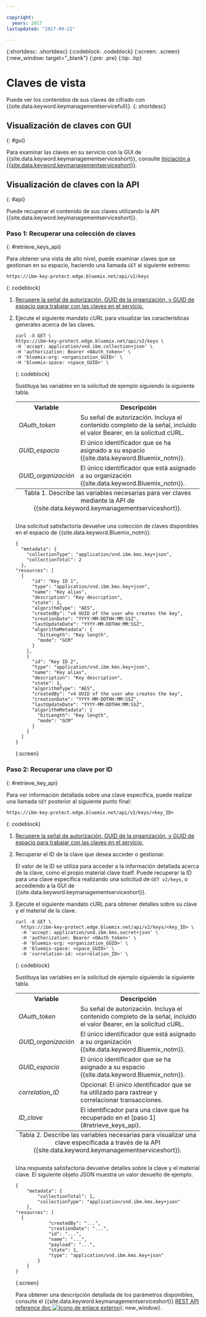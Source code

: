 ```yaml
---

copyright:
  years: 2017
lastupdated: "2017-09-21"

---
```


{:shortdesc: .shortdesc}
{:codeblock: .codeblock}
{:screen: .screen}
{:new_window: target="_blank"}
{:pre: .pre}
{:tip: .tip}

# Claves de vista

Puede ver los contenidos de sus claves de cifrado con {{site.data.keyword.keymanagementservicefull}}.
{: shortdesc}

## Visualización de claves con GUI
{: #gui}

Para examinar las claves en su servicio con la GUI de {{site.data.keyword.keymanagementserviceshort}}, consulte [Iniciación a {{site.data.keyword.keymanagementserviceshort}}](/docs/services/keymgmt/index.html#managekey).

## Visualización de claves con la API
{: #api}

Puede recuperar el contenido de sus claves utilizando la API {{site.data.keyword.keymanagementserviceshort}}.

### Paso 1: Recuperar una colección de claves
{: #retrieve_keys_api}

Para obtener una vista de alto nivel, puede examinar claves que se gestionan en su espacio, haciendo una llamada `GET` al siguiente extremo:

```
https://ibm-key-protect.edge.bluemix.net/api/v2/keys
```
{: codeblock}

1. [Recupere la señal de autorización, GUID de la organización, y GUID de espacio para trabajar con las claves en el servicio.](/docs/services/keymgmt/keyprotect_authentication.html)
2. Ejecute el siguiente mandato cURL para visualizar las características generales acerca de las claves.

    ```cURL
    curl -X GET \
    https://ibm-key-protect.edge.bluemix.net/api/v2/keys \
    -H 'accept: application/vnd.ibm.collection+json' \
    -H 'authorization: Bearer <OAuth_token>' \
    -H 'bluemix-org: <organization_GUID>' \
    -H 'bluemix-space: <space_GUID>' \
    ```
    {: codeblock}

    Sustituya las variables en la solicitud de ejemplo siguiendo la siguiente tabla.
    <table>
      <tr>
        <th>Variable</th>
        <th>Descripción</th>
      </tr>
      <tr>
        <td><em>OAuth_token</em></td>
        <td>Su señal de autorización. Incluya el contenido completo de la señal, incluido el valor Bearer, en la solicitud cURL.</td>
      </tr>
      <tr>
        <td><em>GUID_espacio</em></td>
        <td>El único identificador que se ha asignado a su espacio {{site.data.keyword.Bluemix_notm}}.</td>
      </tr>
      <tr>
        <td><em>GUID_organización</em></td>
        <td>El único identificador que está asignado a su organización {{site.data.keyword.Bluemix_notm}}.</td>
      </tr>
      <caption style="caption-side:bottom;">Tabla 1. Describe las variables necesarias para ver claves mediante la API de {{site.data.keyword.keymanagementserviceshort}}.</caption>
    </table>

    Una solicitud satisfactoria devuelve una colección de claves disponibles en el espacio de {{site.data.keyword.Bluemix_notm}}.

    ```
    {
      "metadata": {
        "collectionType": "application/vnd.ibm.kms.key+json",
        "collectionTotal": 2
      },
    "resources": [
      {
          "id": "Key ID 1",
          "type": "application/vnd.ibm.kms.key+json",
          "name": "Key alias",
          "description": "Key description",
          "state": 1,
          "algorithmType": "AES",
          "createdBy": "v4 UUID of the user who creates the key",
          "creationDate": "YYYY-MM-DDTHH:MM:SSZ",
          "lastUpdateDate": "YYYY-MM-DDTHH:MM:SSZ",
          "algorithmMetadata": {
            "bitLength": "Key length",
            "mode": "GCM"
          }
        },
        {
          "id": "Key ID 2",
          "type": "application/vnd.ibm.kms.key+json",
          "name": "Key alias",
          "description": "Key description",
          "state": 1,
          "algorithmType": "AES",
          "createdBy": "v4 UUID of the user who creates the key",
          "creationDate": "YYYY-MM-DDTHH:MM:SSZ",
          "lastUpdateDate": "YYYY-MM-DDTHH:MM:SSZ",
          "algorithmMetadata": {
            "bitLength": "Key length",
            "mode": "GCM"
          }
        }
      ]
    }
    ```
    {:screen}

### Paso 2: Recuperar una clave por ID
{: #retrieve_key_api}

Para ver información detallada sobre una clave específica, puede realizar una llamada `GET` posterior al siguiente punto final:

```
https://ibm-key-protect.edge.bluemix.net/api/v2/keys/<key_ID>
```
{: codeblock}

1. [Recupere la señal de autorización, GUID de la organización, y GUID de espacio para trabajar con las claves en el servicio.](/docs/services/keymgmt/keyprotect_authentication.html)
2. Recuperar el ID de la clave que desea acceder o gestionar.

    El valor de la ID se utiliza para acceder a la información detallada acerca de la clave, como el propio material clave itself. Puede recuperar la ID para una clave específica realizando una solicitud de `GET v2/keys`, o accediendo a la GUI de {{site.data.keyword.keymanagementserviceshort}}.

3. Ejecute el siguiente mandato cURL para obtener detalles sobre su clave y el material de la clave.

    ```cURL
    curl -X GET \
      https://ibm-key-protect.edge.bluemix.net/api/v2/keys/<key_ID> \
      -H 'accept: application/vnd.ibm.kms.secret+json' \
      -H 'authorization: Bearer <OAuth_token>' \
      -H 'bluemix-org: <organization_GUID>' \
      -H 'bluemix-space: <space_GUID>' \
      -H 'correlation-id: <correlation_ID>' \
    ```
    {: codeblock}

    Sustituya las variables en la solicitud de ejemplo siguiendo la siguiente tabla.

    <table>
      <tr>
        <th>Variable</th>
        <th>Descripción</th>
      </tr>
      <tr>
        <td><em>OAuth_token</em></td>
        <td>Su señal de autorización. Incluya el contenido completo de la señal, incluido el valor Bearer, en la solicitud cURL.</td>
      </tr>
      <tr>
        <td><em>GUID_organización</em></td>
        <td>El único identificador que está asignado a su organización {{site.data.keyword.Bluemix_notm}}.</td>
      </tr>
      <tr>
        <td><em>GUID_espacio</em></td>
        <td>El único identificador que se ha asignado a su espacio {{site.data.keyword.Bluemix_notm}}.</td>
      </tr>
      <tr>
        <td><em>correlation_ID</em></td>
        <td>Opcional: El único identificador que se ha utilizado para rastrear y correlacionar transacciones.</td>
      </tr>
      <tr>
        <td><em>ID_clave</em></td>
        <td>El identificador para una clave que ha recuperado en el [paso 1](#retrieve_keys_api).</td>
      </tr>
      <caption style="caption-side:bottom;">Tabla 2. Describe las variables necesarias para visualizar una clave especificada a través de la API {{site.data.keyword.keymanagementserviceshort}}.</caption>
    </table>

    Una respuesta satisfactoria devuelve detalles sobre la clave y el material clave. El siguiente objeto JSON muestra un valor devuelto de ejemplo.

    ```
    {
        "metadata": {
            "collectionTotal": 1,
            "collectionType": "application/vnd.ibm.kms.key+json"
        },
    "resources": [
      {
                "createdBy": "...",
                "creationDate": "...",
                "id": "...",
                "name": "...",
                "payload": "...",
                "state": 1,
                "type": "application/vnd.ibm.kms.key+json"
            }
        ]
    }
    ```
    {:screen}

    Para obtener una descripción detallada de los parámetros disponibles, consulte el {{site.data.keyword.keymanagementserviceshort}} [REST API reference doc ![Icono de enlace externo](../../icons/launch-glyph.svg "Icono de enlace externo")](https://console.ng.bluemix.net/apidocs/639){: new_window}.

